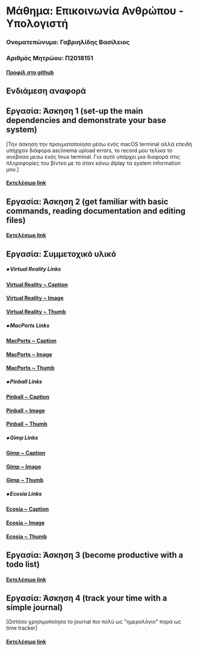 # Μάθημα: Επικοινωνία Ανθρώπου - Υπολογιστή

### Ονοματεπώνυμο: Γαβριηλίδης Βασίλειος
### Αριθμός Μητρώου: Π2018151
#### [Προφίλ στο github](https://github.com/bllyz/ 'Προφίλ στο github')

## Ενδιάμεση αναφορά


## Εργασία: Άσκηση 1 (set-up the main dependencies and demonstrate your base system)

[Την άσκηση την πραγματοποίησα μέσω ενός macOS terminal αλλά επειδή υπήρχαν διάφορα asciinema upload errors,
το record μου τελίκα το ανεβασα μεσω ενός linux terminal. Για αυτό υπάρχει μια διαφορά στις πληροφορίες του βίντεο
με το όταν κάνω diplay τα system information μου.]

#### [Εκτελέσιμο link](https://asciinema.org/a/275798/ '[Εκτελέσιμο link')


## Εργασία: Άσκηση 2 (get familiar with basic commands, reading documentation and editing files)

#### [Εκτελέσιμο link](https://asciinema.org/a/278181 '[Εκτελέσιμο link')

## Εργασία: Συμμετοχικό υλικό

##### ⦁ Virtual Reality Links

#### [Virtual Reality ~ Caption](https://github.com/bllyz/gr/blob/gh-pages/_gallery/vr.md)
#### [Virtual Reality ~ Image](https://github.com/bllyz/gr/blob/gh-pages/images/vr.jpg)
#### [Virtual Reality ~ Thumb]( https://github.com/bllyz/gr/blob/gh-pages/images/vr-thumb.jpg)


##### ⦁ MacPorts Links

#### [MacPorts ~ Caption](https://github.com/bllyz/gr/blob/gh-pages/_gallery/macports.md)
#### [MacPorts ~ Image](https://github.com/bllyz/gr/blob/gh-pages/images/macports.jpg)
#### [MacPorts ~ Thumb](https://github.com/bllyz/gr/blob/gh-pages/images/macports-thumb.jpg)


##### ⦁ Pinball Links

#### [Pinball ~ Caption](https://github.com/bllyz/gr/blob/gh-pages/_gallery/pinball.md)
#### [Pinball ~ Image](https://github.com/bllyz/gr/blob/gh-pages/images/pinball.jpg)
#### [Pinball ~ Thumb](https://github.com/bllyz/gr/blob/gh-pages/images/pinball-thumb.jpg)


##### ⦁ Gimp Links

#### [Gimp ~ Caption](https://github.com/bllyz/gr/blob/gh-pages/_gallery/gimp.md)
#### [Gimp ~ Image]( https://github.com/bllyz/gr/blob/gh-pages/images/gimp.jpg)
#### [Gimp ~ Thumb](https://github.com/bllyz/gr/blob/gh-pages/images/gimp-thumb.jpg)


##### ⦁ Ecosia Links

#### [Ecosia ~ Caption](https://github.com/bllyz/gr/blob/gh-pages/_gallery/ecosia.md)
#### [Ecosia ~ Image](https://github.com/bllyz/gr/blob/gh-pages/images/ecosia.jpg)
#### [Ecosia ~ Thumb](https://github.com/bllyz/gr/blob/gh-pages/images/ecosia-thumb.jpg)


## Εργασία: Άσκηση 3 (become productive with a todo list)

#### [Εκτελέσιμο link](https://asciinema.org/a/281896 '[Εκτελέσιμο link')

## Εργασία: Άσκηση 4 (track your time with a simple journal)
[Ωστόσο χρησιμοποίησα το journal πιο πολύ ως "ημερολόγιο" παρά ως time tracker]
#### [Εκτελέσιμο link](https://asciinema.org/a/284656 '[Εκτελέσιμο link')

